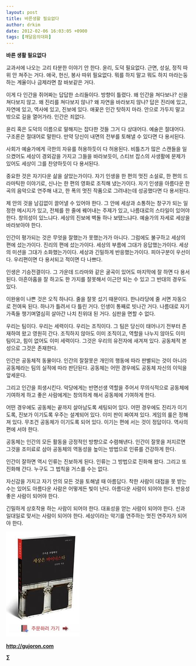 ```yaml
---
layout: post
title: 바른생활 필요없다
author: drkim
date: 2012-02-06 16:03:05 +0900
tags: [깨달음의대화]
---
```

  
**바른 생활 필요없다**

교과서에 나오는 고리 타분한 이야기 안 한다. 윤리, 도덕 필요없다. 근면, 성실, 정직 따위 안 쳐주는 거다. 애국, 헌신, 봉사 따위 필요없다. 뭐를 하지 말고 뭐도 하지 마라는둥 하는 계율이나 금제라면 참 바보같은 거다. 

이게 다 인간을 쥐어짜는 답답한 소리들이다. 방향이 틀렸다. 왜 인간을 쳐다보나? 신을 쳐다보지 않고. 왜 진리를 쳐다보지 않나? 왜 자연을 바라보지 않나? 답은 진리에 있고, 자연에 있고, 역사에 있고, 진보에 있다. 애꿎은 인간 탓하지 마라. 안으로 가두지 말고 밖으로 길을 열어가라. 인간은 죄없다. 

윤리 혹은 도덕의 이름으로 말해지는 잡다한 것들 그거 다 상대어다. 예술은 절대어다. 구조론은 절대어로 말한다. 만약 당신이 내면의 전부를 토해낼 수 있다면 다 용서된다. 

사회가 예술가에게 극한의 자유를 허용하듯이 다 허용된다. 비틀즈가 많은 스캔들을 일으켰어도 세상이 경외감을 가지고 그들을 바라보듯이, 스티브 잡스의 사생활에 문제가 있어도 세상이 그를 찬양하듯이 다 용서된다. 

중요한 것은 자기다운 삶을 살았는가이다. 자기 인생을 한 편의 멋진 소설로, 한 편의 드라마틱한 이야기로, 신나는 한 편의 영화로 조직해 냈는가이다. 자기 인생을 아름다운 한 곡의 음악으로 연주해 내고, 한 폭의 멋진 작품으로 그려내는데 성공했다면 다 용서된다. 

제 안의 것을 남김없이 끌어낼 수 있어야 한다. 그 안에 세상과 소통하는 창구가 되는 일정한 메시지가 있고, 전체를 한 줄에 꿰어내는 주제가 있고, 나름대로의 스타일이 있어야 한다. 창의성이 있느냐다. 세상의 진보에 벽돌 하나 보탰느냐다. 예술가의 자세로 세상을 바라보아야 한다. 

인간이 평가되는 것은 무엇을 잘했는가 못했는가가 아니다. 그럼에도 불구하고 세상의 편에 섰는가이다. 진리의 편에 섰는가이다. 세상의 부름에 그대가 응답했는가이다. 세상의 미션을 그대가 소화했는가이다. 세상과 긴밀하게 반응했는가이다. 피아구분이 우선이다. 우리편이면 다 용서되고 적이면 다 나쁘다. 

인생은 기승전결이다. 그 가운데 드라마와 같은 굴곡이 있어도 마지막에 잘 하면 다 용서된다. 아흔아홉을 잘 하고도 한 가지를 잘못해서 이근안 되는 수 있고 그 반대의 경우도 있다. 

이완용이 나쁜 것은 오직 하나다. 줄을 잘못 섰기 때문이다. 한나라당에 줄 서면 자동으로 전여옥 된다. 하나가 틀려서 다 틀린 거다. 인생이 통째로 빗나간 거다. 나름대로 자기 가족들 챙기며열심히 살아간 나치 친위대 된 거다. 심판을 면할 수 없다. 

우리는 팀이다. 우리는 세력이다. 우리는 조직이다. 그 팀은 당신이 태어나기 전부터 존재하여 왔고 영원히 간다. 조직하지 않아도 이미 조직이고, 역할을 나누지 않아도 이미 팀이고, 힘이 없어도 이미 세력이다. 그것은 우리의 유전자에 새겨져 있다. 공동체적 본성으로 그것은 존재한다. 

인간은 공동체적 동물이다. 인간의 잘잘못은 개인의 행동에 따라 판별되는 것이 아니라 공동체라는 팀의 실적에 따라 판단된다. 공동체는 어떤 경우에도 공동체 자신의 이익을 앞세운다. 

그리고 인간을 희생시킨다. 악당에게는 반면선생 역할을 주어서 무의식적으로 공동체에 기여하게 하고 좋은 사람에게는 창의하게 해서 공동체에 기여하게 한다. 

어떤 경우에도 공동체는 끝까지 살아남도록 세팅되어 있다. 어떤 경우에도 진리가 이기도록, 진보가 이기도록 우주는 설계되어 있다. 이미 판이 짜여져 있다. 게임의 룰은 정해져 있다. 무조건 공동체가 이기도록 되어 있다. 이기는 편에 서는 것이 정답이다. 역사의 편에 서야 한다. 

공동체는 인간의 모든 활동을 긍정적인 방향으로 수렴해낸다. 인간이 잘못을 저지르면 그것을 조미료로 삼아 공동체의 역동성을 높이는 방법으로 인류를 건강하게 한다. 

인간이 잘하면 역시 인류는 진보하게 된다. 인류는 그 방법으로 진화해 왔다. 그리고 또 진화해 간다. 누구도 그 법칙을 거스를 수는 없다. 

자신감을 가지고 자기 안의 모든 것을 토해낼 때 아름답다. 착한 사람이 대접을 못 받는 수는 있어도 아름다운 사람은 어떻게든 빛이 난다. 아름다운 사람이 되어야 한다. 반응성 좋은 사람이 되어야 한다. 

긴밀하게 상호작용 하는 사람이 되어야 한다. 대표성을 얻는 사람이 되어야 한다. 신과 일대일로 맞서는 사람이 되어야 한다. 세상이라는 악기를 연주하는 멋진 연주자가 되어야 한다. 







![](/files/attach/images/198/668/222/0.JPG)


  






**http://gujoron.com** 


**∑**